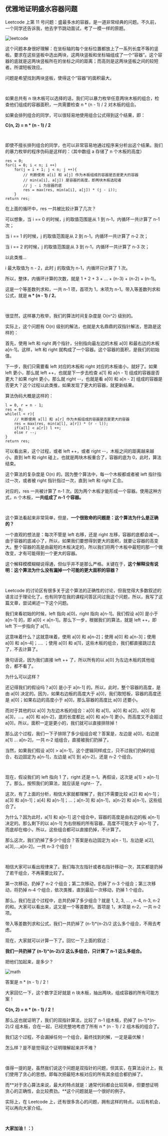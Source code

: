 ## 优雅地证明盛水容器问题

Leetcode 上第 11 号问题：盛最多水的容器，是一道非常经典的问题。不久前，一个同学还告诉我，他去字节跳动面试，考了一模一样的原题。

![leetcode](leetcode.png)

这个问题本身很好理解：在坐标轴的每个坐标位置都放上了一系列长度不等的竖板。要求在这些竖板中选出两块，这两块竖板和坐标轴组成了一个“容器”。这个容器的底就是这两块竖板所在的坐标之间的距离；而高则是这两块竖板之间的较短者。所谓短板效应。

问题是希望找到两块竖板，使得这个“容器”的面积最大。

<br/>

如果总共有 n 块木板可以选择的话，我们可以暴力枚举任意两块木板的组合，检查他们组成的容器面积，一共需要检查 n * (n - 1) / 2 对木板的组合。

如果会排列组合的同学，可以很轻易地使用组合公式得到这个结果，即：

**C(n, 2) = n * (n - 1) / 2**

<br/>

即使不擅长排列组合的同学，也可以非常容易地通过程序来分析出这个结果。我们的暴力枚举的程序伪码是这样的：（其中数组 a 存储了 n 个木板的高度）

```
res = 0;
for(i = 0; i < n; i ++)
    for(j = i + 1; j < n; j ++){
        // 判断使用 a[i] 和 a[j] 作为木板组成的容器是否是更大的容器
        // min(a[i], a[j]) 是容器的高度，即两块木板选短者
        // j - i 为容器的底
        res = max(res, min(a[i], a[j]) * (j - i));
    }
return res;
```

在上面的循环中，res 一共被比较计算了几次？

可以想象，当 i == 0 的时候，j 的取值范围是从 1 到 n-1，内循环一共计算了 n-1 次；

当 i == 1 的时候，j 的取值范围是从 2 到 n-1，内循环一共计算了 n-2 次；

当 i == 2 的时候，j 的取值范围是从 3 到 n-1，内循环一共计算了 n-3 次；

以此类推...

i 最大取值为 n - 2，此时 j 的取值为 n-1，内循环只计算了 1 次。

所以，整体，内循环计算的次数，就是 1 + 2 + 3 + ... + (n-3) + (n-2) + (n-1)。

这是一个等差数列求和，一共 n-1 项，首项为 1，末项为 n-1。带入等差数列求和公式，就是 **n * (n - 1) / 2**。

<br/>

很显然，这样暴力枚举，我们的算法时间复杂度是 O(n^2) 级别的。

实际上，这个问题有 O(n) 级别的解法，也就是大名鼎鼎的双指针解法，思路是这样的：

首先，使用 left 和 right 两个指针，分别指向最左边的木板 a[0] 和最右边的木板 a[n-1]。这样，left 和 right 就构成了一个容器。这个容器的面积，是我们的初始值。

下一步，我们只需要看 left 对应的木板和 right 对应的木板谁小，就好了。如果 left 更小，那么就 left ++，也就是下一步去检查 a[1] 和 a[n - 1] 组成的容器是否更大？如果 right 更小，那么就 right --，也就是看 a[0] 和 a[n - 2] 组成的容器是否更大？这个过程以此类推，如果发现了更大的容器，就更新结果。

算法伪码大概是这样的：

```
l = 0, r = n - 1;
res = 0;
while(l < r){
    // 判断使用 a[l] 和 a[r] 作为木板组成的容器是否是更大的容器
    res = max(res, min(a[l], a[r]) * (r - l)); 
    if(a[l] < a[r]) l ++;
    else r --;
}
return res;
```

可以看出来，这个过程，或者 left ++，或者 right --，木板之间的距离越来越小。直到 left 和 right 碰上，也就是两块木板重合了，容器的底为 0，此时，算法结束。

这个算法的复杂度是 O(n) 的。因为整个算法中，每一个木板都或者被 left 指针指过一次，或者被 right 指针指过一次，直到 left 和 right 汇合。

对应的，res 一共被计算了 n-1 次。因为两个木板才能形成一个容器。使用这种方式，n 个木板，**一共组成了 n-1 个容器。**

<br/>

这个算法看起来非常简单，但是，**一个很致命的问题是：这个算法为什么是正确的？**

一个直观的想法是：每次不管是 left 右移，还是 right 左移，容器的底都会减一。由于容器的底减小了，所以，如果我们要想得到更大的面积，就要让容器的高变大。整个容器的高是由最短的木板决定的，所以我们将两个木板中最短的那一个做改变，才有可能得到一个更大的容器。

这个解释模模糊糊说得通，但似乎并不是那么严格。关键在于，**这个解释没有说明：这个算法为什么没有漏掉一个可能的更大面积的容器？**

<br/>

Leetcode 的讨论区有很多关于这个算法的正确性的讨论，但我觉得大多数叙述的语言过于理论化了。也有同学在我的课程问答区问过我这个问题，所以，我写了这篇文章，尝试阐述一下这个问题。

我们来看初始的时候，left 指向 a[0]，right 指向 a[n-1]。我们假设 a[0] 是小于 a[n-1] 的，即 a[0] < a[n-1]。那么下一步，根据我们的算法，就是 left ++，即 left 下一步指向了 a[1]。

这意味着什么？这就意味着，使用 a[0] 和 a[n-2]；使用 a[0] 和 a[n-3]；使用 a[0] 和 a[n-4]；.... ；使用 a[0] 和 a[1]，这些木板的组合，我们都直接跳过去了，不去计算了。

换句话说，因为我们直接 left ++ 了，所以所有的以 a[0] 为左边木板的其他组合，都不看了。

为什么可以这样？

还记得我们的假设吗？a[0] 是小于 a[n-1] 的。所以，此时，整个容器的高度，是由 a[0] 决定的。因为，如果右边板的高度大于 a[0]，我们取短板，容器的高度还是 a[0]；如果右边的高度小于 a[0]，那么容器的高度比 a[0] 还要小。

而对于其他的以 a[0] 为左边木板的组合：a[0] 和 a[1]，a[0] 和 a[2]，a[0] 和 a[3]，...，a[0] 和 a[n-2]，底的长度都比 a[0] 和 a[n-1] 更小。而高度又不会超过 a[0]，所以，面积一定是更小的，我们就可以直接排除掉！

那么这个过程，我们一下子排除了多少组组合呢？答案是，左边是 a[0]，右边是 a[1] ... a[n-2]，一共 n-2 组组合，直接被我们扔掉了。

当然，如果我们假设 a[0] > a[n-1]，这个逻辑同样成立，只不过我们扔掉的组合，右边固定为 a[n-1]，左边是 a[1] 到 a[n-2]，还是 n-2 个组合。

<br/>

现在，假设我们的 left 指向 1 了，right 还是 n-1。再假设，这次是 a[1] > a[n-1] 了。那么，按照我们的算法，就应该是 right-- 了。

这次，有了上面的分析，相信大家就都理解了，我们不需要比较 a[2] 和 a[n-1]；a[3] 和 a[n-1]；a[4] 和 a[n-1]；...；a[n-3] 和 a[n-1]，a[n-2] 和 a[n-1]，这些组合了。

为什么？因为此时，a[1] 和 a[n-1] 这个组合中，容器的高度是由右边的板 a[n-1] 决定的。那么剩下的以 a[n-1] 为右侧板的所有容器，高度不可能大于 a[n-1] 了，而底却在缩小，所以，这些组合都可以直接扔掉，不计算了。

那么这次，我们扔掉了多少个组合？答案是右边固定为 a[n - 1]，左边是 a[2], a[3],...,a[n-2]，一共 n-3 个组合！

<br/>

相信大家可以看出规律来了。我们每次左指针或者右指针移动一次，其实都是扔掉了若干组合，不再需要比较了。

第一次移动，扔掉了 n-2 个组合；第二次移动，扔掉了 n-3 个组合；第三次移动，将扔掉 n-4 个组合，依次类推，直到最后一次移动，扔掉 1 个组合。

那么，我们在这个过程中，总共扔掉了多少组合？就是 1, 2, 3, ... , n-4, n-3, n-2 的和。大家可以看出来，这又是一个等差数列。首项是 1，末项是 n-2，一共 n-2 项。

带入等差数列求和公式，我们一共扔掉了 (n-1)*(n-2)/2 这么多个组合，不用去考虑。

现在，大家就可以计算一下了。回忆一下上面的叙述：

**我们一共扔掉了 (n-1)*(n-2)/2 这么多组合，只计算了 n-1 这么多组合。**

把他们加起来，是多少？

![math](math.png)

答案是 n * (n - 1) / 2！

大家回忆一下，这个数字正好就是 n 块木板，抽出两块，组成容器的所有可能方案！

**C(n, 2) = n * (n - 1) / 2！**

那么这也就证明了，我们的双指针算法，比较了 n-1 组木板，扔掉了 (n-1)*(n-2)/2 组木板，合在一起，已经完整地考虑了所有 n * (n - 1) / 2 组木板的组合了。

我们这个过程，不会漏掉任何一个组合，最终找到的解，一定是最优解！

怎么样？是不是觉得这个证明理解起来并不难？

<br/>

值得一提的是，虽然我们说这个问题是双指针的问题，但其实，在算法设计上，我们使用了贪心的思想。即每次把最短木板对应的所有其余组合都扔掉了。

而**对于贪心算法来说，最大的特点就是：通常代码都会比较简单，但要想证明贪心的正确性，会比较费劲。**这个问题就是一个很好的例子。

实际上，在 Leetcode 上，还有很多贪心的问题，拥有这样的特点。以后有机会，可以再向大家介绍。

<br/>

**大家加油！：）**